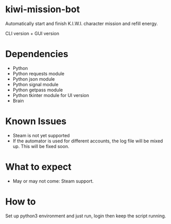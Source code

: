 # kiwi-mission-bot
Automatically start and finish K.I.W.I. character mission and refill energy.

CLI version + GUI version

# Dependencies
- Python
- Python requests module
- Python json module
- Python signal module
- Python getpass module
- Python tkinter module for UI version
- Brain

# Known Issues
- Steam is not yet supported
- If the automator is used for different accounts, the log file will be mixed up. This will be fixed soon.

# What to expect
- May or may not come: Steam support.

# How to
Set up python3 environment and just run, login then keep the script running.

